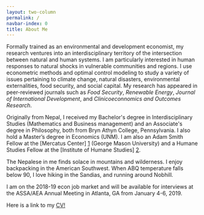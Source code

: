 ```yaml
---
layout: two-column
permalink: /
navbar-index: 0
title: About Me
---
```


Formally trained as an environmental and development economist, my research ventures into an interdisciplinary territory of the intersection between natural and human systems. I am particularly interested in human responses to natural shocks in vulnerable communities and regions. I use econometric methods and optimal control modeling to study a variety of issues pertaining to climate change, natural disasters, environmental externalities, food security, and social capital. My research has appeared in peer-reviewed journals such as *Food Security*, *Renewable Energy*, *Journal of International Development*, and *Clinicoeconnomics and Outcomes Research*. 

Originally from Nepal, I received my Bachelor's degree in Interdisciplinary Studies (Mathematics and Business management) and an Associate's degree in Philosophy, both from Bryn Athyn College, Pennsylvania. I also hold a Master’s degree in Economics (UNM). I am also an Adam Smith Fellow at the [Mercatus Center] [1] (George Mason University) and a Humane Studies Fellow at the [Institute of Humane Studies] [2].

The Nepalese in me finds solace in mountains and wilderness. I enjoy backpacking in the American Southwest. When ABQ temperature falls below 90, I love hiking in the Sandias, and running around Nobhill. 

I am on the 2018-19 econ job market and will be available for interviews at the ASSA/AEA Annual Meeting in Atlanta, GA from January 4-6, 2019.

Here is a link to my <a class="mark" href="files/CV.pdf">CV!</a>





[1]: https://asp.mercatus.org/people/veeshan-rayamajhee
[2]: https://theihs.org/
